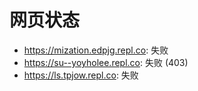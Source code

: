 # 网页状态
- https://mization.edpjg.repl.co: 失败
- https://su--yoyholee.repl.co: 失败 (403)
- https://ls.tpjow.repl.co: 失败
